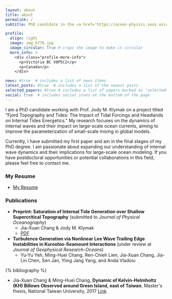 ```yaml
---
layout: about
title: about
permalink: /
subtitle: PhD candidate in the <a href='https://ocean-physics.seos.uvic.ca/~jklymak/pages/people.html'> Ocean Physics group</a>, <a href='https://www.uvic.ca/science/seos/index.php'>School of Earth and Ocean Sciences, University of Victoria</a>, Victoria, British Columbia, Canada.

profile:
  align: right
  image: img_6776.jpg
  image_circular: True # crops the image to make it circular
  more_info: >
    <div class="profile-more-info">
      <p>Victoria BC V8P5C2</p>
      <p>Canada</p>
    </div>

news: #true  # includes a list of news items
latest_posts: #true  # includes a list of the newest posts
selected_papers: #true # includes a list of papers marked as "selected={true}"
social: true  # includes social icons at the bottom of the page
---
```


I am a PhD candidate working with Prof. Jody M. Klymak on a project titled "Fjord Topography and Tides: The Impact of Tidal Forcings and Headlands on Internal Tides Energetics." My research focuses on the dynamics of internal waves and their impact on large-scale ocean currents, aiming to improve the parameterization of small-scale mixing in global models.

Currently, I have submitted my first paper and am in the final stages of my PhD degree. I am passionate about expanding our understanding of internal wave dynamics and their implications for large-scale ocean modeling. If you have postdoctoral opportunities or potential collaborations in this field, please feel free to contact me.

### My Resume
- [My Resume](assets/pdf/resume.pdf)

### Publications
- **Preprint: Saturation of Internal Tide Generation over Shallow Supercritical Topography** (submitted to *Journal of Physical Oceanography*)
  - Jia-Xuan Chang & Jody M. Klymak
  - [PDF](assets/pdf/preprint.pdf)
- **Turbulence Generation via Nonlinear Lee Wave Trailing Edge Instabilities in Kuroshio-Seamount Interactions** (under review at *Journal of Geophysical Research-Oceans*)
  - Yu-Yu Yeh, Ming-Huei Chang, Ren-Chieh Lien, Jia-Xuan Chang, Jia-Lin Chen, Sen Jan, Yiing Jang Yang, and Anda Vladoiu

{% bibliography %}

- Jia-Xuan Chang & Ming-Huei Chang, **Dynamic of Kelvin-Helmholtz (KH) Billows Observed around Green Island, east of Taiwan**, Master's thesis, National Taiwan University, 2017 [Link](https://tdr.lib.ntu.edu.tw/jspui/handle/123456789/68477?locale=en)
